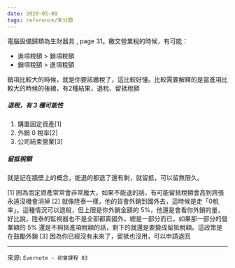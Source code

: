 ```yaml
---
date: 2020-05-09
tags: reference/未分類
---
```


電腦設備歸類為生財器具 , page 31。繳交營業稅的時候，有可能：
* 進項稅額 > 銷項稅額
* 銷項稅額 > 進項稅額

銷項比較大的時候，就是你要該繳稅了，這比較好懂。比較需要解釋的是當進項比較大的時候的後續，有2種結果，退稅、留抵稅額

##### 退稅，有 3 種可能性

1. 購置固定資產[1]
2. 外銷 0 稅率[2]
3. 公司結束營業[3]

##### 留抵稅額 

就是記在牆壁上的概念，能退的都退了還有剩，就留抵，可以留無限久。

[1] 因為固定資產常常會非常龐大，如果不能退的話，有可能留抵稅額會高到誇張永遠沒機會消掉
[2] 就像陞泰一樣，他的貨會外銷到國外去，這時候是走「0稅率」。這種情況可以退稅，但上限是你外銷金額的 5%，他還是會看你外銷的量，好比說，陞泰的監視器也不是全部都賣國外，總是一部分而已，如果那一部分的營業額的 5% 還是不夠抵進項稅額的話，剩下的就還是要變成留抵稅額。這政策是在鼓勵外銷
[3] 因為你已經沒有未來了，留抵也沒用，可以申請退回


---
來源: `Evernote - 初會課程 03`